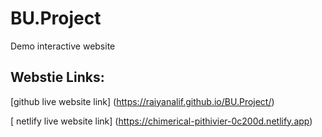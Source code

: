 # BU.Project
Demo interactive website

## Webstie Links: 
[github live website link] (https://raiyanalif.github.io/BU.Project/)

[ netlify live website link] (https://chimerical-pithivier-0c200d.netlify.app)
